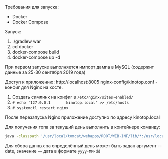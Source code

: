Требования для запуска:
* Docker
* Docker Compose

Запуск:
1. ./gradlew war
2. cd docker
3. docker-compose build
4. docker-compose up -d

При первом запуске выполняется импорт дампа в MySQL (содержит данные за 25-30 сентября 2019 года)

Доступ к приложению: http://localhost:8005
nginx-config/kinotop.conf - конфиг для Nginx на хосте.
1. Создать симлинк на конфиг в `/etc/nginx/sites-enabled/`
2. `# echo '127.0.0.1       kinotop.local' >> /etc/hosts`
3. `# systemctl restart nginx`

После перезапуска Nginx приложение доступно по адресу kinotop.local

Для получения топа за текущий день выполнить в контейнере команду:
```bash
java -classpath '/usr/local/tomcat/webapps/ROOT/WEB-INF/lib/*:/usr/local/tomcat/webapps/ROOT/WEB-INF/classes' ru.valkeru.kinotop.command.Parser
```
Для сбора данных за определённый день может быть задан аргумент --date, значение — дата в формате `yyyy-MM-dd`
